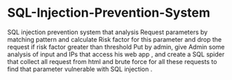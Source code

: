 # SQL-Injection-Prevention-System
SQL injection prevention system that analysis Request parameters by matching pattern and calculate Risk factor for this parameter and drop the request if risk factor greater than threshold  Put by admin, give Admin some analysis of input and IPs that access his web app , and create a SQL spider that collect all request from html and brute force for all these requests  to find that parameter  vulnerable with SQL injection  .
